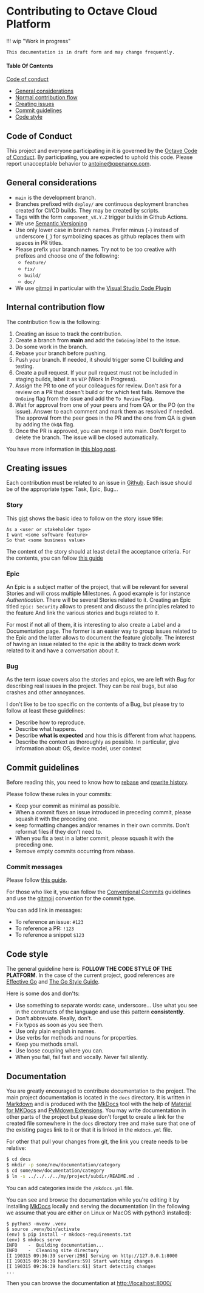 # Contributing to Octave Cloud Platform

<!-- cspell:ignore venv mvenv -->

!!! wip "Work in progress"

    This documentation is in draft form and may change frequently.

#### Table Of Contents

[Code of conduct](#code-of-conduct)

- [General considerations](#general-considerations)
- [Normal contribution flow](#general-considerations)
- [Creating issues](#creating-issues)
- [Commit guidelines](#commit-guidelines)
- [Code style](#code-style)

## Code of Conduct

This project and everyone participating in it is governed by the
[Octave Code of Conduct](CODE_OF_CONDUCT.md). By participating, you are expected
to uphold this code. Please report unacceptable behavior to
[antoine@openance.com](mailto:antoine@openance.com).

## General considerations

- `main` is the development branch.
- Branches prefixed with `deploy/` are continuous deployment branches created
  for CI/CD builds. They may be created by scripts.
- Tags with the form `component_vX.Y.Z` trigger builds in Github Actions.
- We use [Semantic Versioning](https://semver.org/)
- Use only lower case in branch names. Prefer minus (`-`) instead of underscore
  (`_`) for symbolizing spaces as github replaces them with spaces in PR titles.
- Please prefix your branch names. Try not to be too creative with prefixes and
  choose one of the following:
  - `feature/`
  - `fix/`
  - `build/`
  - `doc/`
- We use [gitmoji](https://gitmoji.dev/) in particular with the
  [Visual Studio Code Plugin](https://marketplace.visualstudio.com/items?itemName=seatonjiang.gitmoji-vscode)

## Internal contribution flow

The contribution flow is the following:

1. Creating an issue to track the contribution.
2. Create a branch from **main** and add the `OnGoing` label to the issue.
3. Do some work in the branch.
4. Rebase your branch before pushing.
5. Push your branch. If needed, it should trigger some CI building and testing.
6. Create a pull request. If your pull request must not be included in staging
   builds, label it as `WIP` (Work In Progress).
7. Assign the PR to one of your colleagues for review. Don't ask for a review on
   a PR that doesn't build or for which test fails. Remove the `OnGoing` flag
   from the issue and add the `To Review` Flag.
8. Wait for approval from one of your peers and from QA or the PO (on the
   issue). Answer to each comment and mark them as resolved if needed. The
   approval from the peer goes in the PR and the one from QA is given by adding
   the `OkQA` flag.
9. Once the PR is approved, you can merge it into main. Don't forget to delete
   the branch. The issue will be closed automatically.

You have more information in
[this blog post](https://about.gitlab.com/2016f/03/08/gitlab-tutorial-its-all-connected/).

## Creating issues

Each contribution must be related to an issue in
[Github](https://github.com/kaweezle/iknite/issues). Each issue should be of the
appropriate type: Task, Epic, Bug...

### Story

This [gist](https://gist.github.com/xpepper/4ed5638d5a431b32f573) shows the
basic idea to follow on the story issue title:

    As a <user or stakeholder type>
    I want <some software feature>
    So that <some business value>

The content of the story should at least detail the acceptance criteria. For the
contents, you can follow
[this guide](https://github.com/AlphaFounders/style-guide/blob/master/agile-user-story.md)

### Epic

An Epic is a subject matter of the project, that will be relevant for several
Stories and will cross multiple Milestones. A good example is for instance
_Authentication_. There will be several Stories related to it. Creating an Epic
titled `Epic: Security` allows to present and discuss the principles related to
the feature And link the various stories and bugs related to it.

For most if not all of them, it is interesting to also create a Label and a
Documentation page. The former is an easier way to group issues related to the
Epic and the latter allows to document the feature globally. The interest of
having an issue related to the epic is the ability to track down work related to
it and have a conversation about it.

### Bug

As the term _Issue_ covers also the stories and epics, we are left with _Bug_
for describing real issues in the project. They can be real bugs, but also
crashes and other annoyances.

I don't like to be too specific on the contents of a Bug, but please try to
follow at least these guidelines:

- Describe how to reproduce.
- Describe what happens.
- Describe **what is expected** and how this is different from what happens.
- Describe the context as thoroughly as possible. In particular, give
  information about: OS, device model, user context

## Commit guidelines

Before reading this, you need to know how to
[rebase](https://www.atlassian.com/git/tutorials/rewriting-history/git-rebase)
and
[rewrite history](https://git-scm.com/book/en/v2/Git-Tools-Rewriting-History).

Please follow these rules in your commits:

- Keep your commit as minimal as possible.
- When a commit fixes an issue introduced in preceding commit, please squash it
  with the preceding one.
- keep formatting changes and/or renames in their own commits. Don't reformat
  files if they don't need to.
- When you fix a test in a latter commit, please squash it with the preceding
  one.
- Remove empty commits occurring from rebase.

### Commit messages

Please follow
[this guide](https://gist.github.com/robertpainsi/b632364184e70900af4ab688decf6f53).

For those who like it, you can follow the
[Conventional Commits](https://www.conventionalcommits.org/en/v1.0.0/)
guidelines and use the [gitmoji](https://gitmoji.dev/) convention for the commit
type.

You can add link in messages:

- To reference an issue: `#123`
- To reference a PR: `!123`
- To reference a snippet `$123`

## Code style

The general guideline here is: **FOLLOW THE CODE STYLE OF THE PLATFORM**. In the
case of the current project, good references are
[Effective Go](https://go.dev/doc/effective_go) and
[The Go Style Guide](https://google.github.io/styleguide/go/).

Here is some dos and don'ts:

- Use something to separate words: case, underscore... Use what you see in the
  constructs of the language and use this pattern **consistently**.
- Don't abbreviate. Really, don't.
- Fix typos as soon as you see them.
- Use only plain english in names.
- Use verbs for methods and nouns for properties.
- Keep you methods small.
- Use loose coupling where you can.
- When you fail, fail fast and vocally. Never fail silently.

## Documentation

You are greatly encouraged to contribute documentation to the project. The main
project documentation is located in the `docs` directory. It is written in
[Markdown](https://daringfireball.net/projects/markdown/syntax) and is produced
with the [MkDocs](https://www.mkdocs.org/) tool with the help of
[Material for MKDocs](https://squidfunk.github.io/mkdocs-material/) and
[PyMdown Extensions](https://facelessuser.github.io/pymdown-extensions/). You
may write documentation in other parts of the project but please don't forget to
create a link for the created file somewhere in the `docs` directory tree and
make sure that one of the existing pages link to it or that it is linked in the
`mkdocs.yml` file.

For other that pull your changes from git, the link you create needs to be
relative:

```bash
$ cd docs
$ mkdir -p some/new/documentation/category
$ cd some/new/documentation/category
$ ln -s ../../../../my/project/subdir/README.md .
```

You can add categories inside the `/mkdocs.yml` file.

You can see and browse the documentation while you're editing it by installing
[MkDocs](https://www.mkdocs.org/) locally and serving the documentation (In the
following we assume that you are either on Linux or MacOS with python3
installed):

```console
$ python3 -mvenv .venv
$ source .venv/bin/activate
(env) $ pip install -r mkdocs-requirements.txt
(env) $ mkdocs serve
INFO    -  Building documentation...
INFO    -  Cleaning site directory
[I 190315 09:36:39 server:298] Serving on http://127.0.0.1:8000
[I 190315 09:36:39 handlers:59] Start watching changes
[I 190315 09:36:39 handlers:61] Start detecting changes
...
```

Then you can browse the documentation at
[http://localhost:8000/](http://localhost:8000/)
